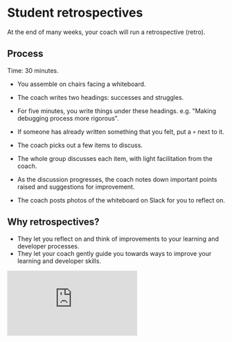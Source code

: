 # Student retrospectives

At the end of many weeks, your coach will run a retrospective (retro).

## Process

Time: 30 minutes.

* You assemble on chairs facing a whiteboard.

* The coach writes two headings: successes and struggles.

* For five minutes, you write things under these headings.  e.g. "Making debugging process more rigorous".

* If someone has already written something that you felt, put a `+` next to it.

* The coach picks out a few items to discuss.

* The whole group discusses each item, with light facilitation from the coach.

* As the discussion progresses, the coach notes down important points raised and suggestions for improvement.

* The coach posts photos of the whiteboard on Slack for you to reflect on.

## Why retrospectives?

* They let you reflect on and think of improvements to your learning and developer processes.
* They let your coach gently guide you towards ways to improve your learning and developer skills.


![Tracking pixel](https://githubanalytics.herokuapp.com/course/pills/student_retrospective.md)
